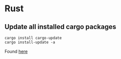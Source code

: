 # Rust

## Update all installed cargo packages
```
cargo install cargo-update
cargo install-update -a
```
Found [here](https://stackoverflow.com/questions/68509475/what-is-the-command-to-update-all-my-rust-packages)
